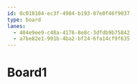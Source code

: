```yaml
---
id: 0c010104-ec3f-4984-b193-87e0f46f9037
type: board
lanes:
  - 404e9ee9-c48a-4176-8e8c-3dfdb9b75842
  - a7be82e1-991b-4ba2-bf24-6fa14cf9f635
---
```


# Board1
